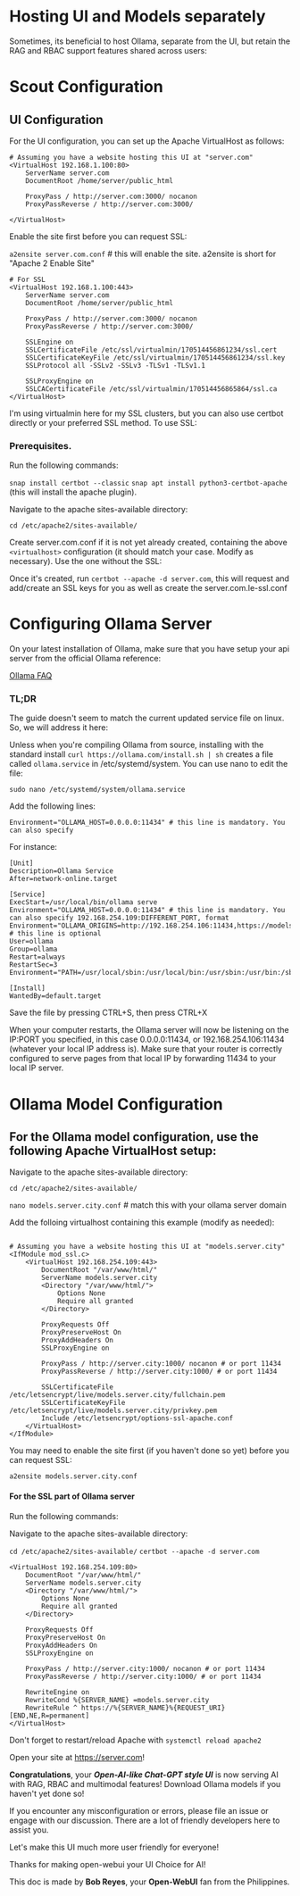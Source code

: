 # Hosting UI and Models separately

Sometimes, its beneficial to host Ollama, separate from the UI, but retain the RAG and RBAC support features shared across users:

# Scout Configuration

## UI Configuration

For the UI configuration, you can set up the Apache VirtualHost as follows:

```
# Assuming you have a website hosting this UI at "server.com"
<VirtualHost 192.168.1.100:80>
    ServerName server.com
    DocumentRoot /home/server/public_html

    ProxyPass / http://server.com:3000/ nocanon
    ProxyPassReverse / http://server.com:3000/

</VirtualHost>
```

Enable the site first before you can request SSL:

`a2ensite server.com.conf` # this will enable the site. a2ensite is short for "Apache 2 Enable Site"

```
# For SSL
<VirtualHost 192.168.1.100:443>
    ServerName server.com
    DocumentRoot /home/server/public_html

    ProxyPass / http://server.com:3000/ nocanon
    ProxyPassReverse / http://server.com:3000/

    SSLEngine on
    SSLCertificateFile /etc/ssl/virtualmin/170514456861234/ssl.cert
    SSLCertificateKeyFile /etc/ssl/virtualmin/170514456861234/ssl.key
    SSLProtocol all -SSLv2 -SSLv3 -TLSv1 -TLSv1.1

    SSLProxyEngine on
    SSLCACertificateFile /etc/ssl/virtualmin/170514456865864/ssl.ca
</VirtualHost>

```

I'm using virtualmin here for my SSL clusters, but you can also use certbot directly or your preferred SSL method. To use SSL:

### Prerequisites.

Run the following commands:

`snap install certbot --classic`
`snap apt install python3-certbot-apache` (this will install the apache plugin).

Navigate to the apache sites-available directory:

`cd /etc/apache2/sites-available/`

Create server.com.conf if it is not yet already created, containing the above `<virtualhost>` configuration (it should match your case. Modify as necessary). Use the one without the SSL:

Once it's created, run `certbot --apache -d server.com`, this will request and add/create an SSL keys for you as well as create the server.com.le-ssl.conf

# Configuring Ollama Server

On your latest installation of Ollama, make sure that you have setup your api server from the official Ollama reference:

[Ollama FAQ](https://github.com/jmorganca/ollama/blob/main/docs/faq.md)

### TL;DR

The guide doesn't seem to match the current updated service file on linux. So, we will address it here:

Unless when you're compiling Ollama from source, installing with the standard install `curl https://ollama.com/install.sh | sh` creates a file called `ollama.service` in /etc/systemd/system. You can use nano to edit the file:

```
sudo nano /etc/systemd/system/ollama.service
```

Add the following lines:

```
Environment="OLLAMA_HOST=0.0.0.0:11434" # this line is mandatory. You can also specify
```

For instance:

```
[Unit]
Description=Ollama Service
After=network-online.target

[Service]
ExecStart=/usr/local/bin/ollama serve
Environment="OLLAMA_HOST=0.0.0.0:11434" # this line is mandatory. You can also specify 192.168.254.109:DIFFERENT_PORT, format
Environment="OLLAMA_ORIGINS=http://192.168.254.106:11434,https://models.server.city" # this line is optional
User=ollama
Group=ollama
Restart=always
RestartSec=3
Environment="PATH=/usr/local/sbin:/usr/local/bin:/usr/sbin:/usr/bin:/sbin:/bin:/usr/games:/usr/local/games:/s>

[Install]
WantedBy=default.target
```

Save the file by pressing CTRL+S, then press CTRL+X

When your computer restarts, the Ollama server will now be listening on the IP:PORT you specified, in this case 0.0.0.0:11434, or 192.168.254.106:11434 (whatever your local IP address is). Make sure that your router is correctly configured to serve pages from that local IP by forwarding 11434 to your local IP server.

# Ollama Model Configuration

## For the Ollama model configuration, use the following Apache VirtualHost setup:

Navigate to the apache sites-available directory:

`cd /etc/apache2/sites-available/`

`nano models.server.city.conf` # match this with your ollama server domain

Add the folloing virtualhost containing this example (modify as needed):

```

# Assuming you have a website hosting this UI at "models.server.city"
<IfModule mod_ssl.c>
    <VirtualHost 192.168.254.109:443>
        DocumentRoot "/var/www/html/"
        ServerName models.server.city
        <Directory "/var/www/html/">
            Options None
            Require all granted
        </Directory>

        ProxyRequests Off
        ProxyPreserveHost On
        ProxyAddHeaders On
        SSLProxyEngine on

        ProxyPass / http://server.city:1000/ nocanon # or port 11434
        ProxyPassReverse / http://server.city:1000/ # or port 11434

        SSLCertificateFile /etc/letsencrypt/live/models.server.city/fullchain.pem
        SSLCertificateKeyFile /etc/letsencrypt/live/models.server.city/privkey.pem
        Include /etc/letsencrypt/options-ssl-apache.conf
    </VirtualHost>
</IfModule>
```

You may need to enable the site first (if you haven't done so yet) before you can request SSL:

`a2ensite models.server.city.conf`

#### For the SSL part of Ollama server

Run the following commands:

Navigate to the apache sites-available directory:

`cd /etc/apache2/sites-available/`
`certbot --apache -d server.com`

```
<VirtualHost 192.168.254.109:80>
    DocumentRoot "/var/www/html/"
    ServerName models.server.city
    <Directory "/var/www/html/">
        Options None
        Require all granted
    </Directory>

    ProxyRequests Off
    ProxyPreserveHost On
    ProxyAddHeaders On
    SSLProxyEngine on

    ProxyPass / http://server.city:1000/ nocanon # or port 11434
    ProxyPassReverse / http://server.city:1000/ # or port 11434

    RewriteEngine on
    RewriteCond %{SERVER_NAME} =models.server.city
    RewriteRule ^ https://%{SERVER_NAME}%{REQUEST_URI} [END,NE,R=permanent]
</VirtualHost>

```

Don't forget to restart/reload Apache with `systemctl reload apache2`

Open your site at https://server.com!

**Congratulations**, your _**Open-AI-like Chat-GPT style UI**_ is now serving AI with RAG, RBAC and multimodal features! Download Ollama models if you haven't yet done so!

If you encounter any misconfiguration or errors, please file an issue or engage with our discussion. There are a lot of friendly developers here to assist you.

Let's make this UI much more user friendly for everyone!

Thanks for making open-webui your UI Choice for AI!

This doc is made by **Bob Reyes**, your **Open-WebUI** fan from the Philippines.
